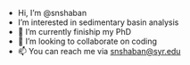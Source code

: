- Hi, I’m @snshaban
- I’m interested in sedimentary basin analysis
- 🌱 I’m currently finiship my PhD 
- 💞️ I’m looking to collaborate on coding
- 📫 You can reach me via snshaban@syr.edu

<!---
snshaban/snshaban is a ✨ special ✨ repository because its `README.md` (this file) appears on your GitHub profile.
You can click the Preview link to take a look at your changes.
--->
